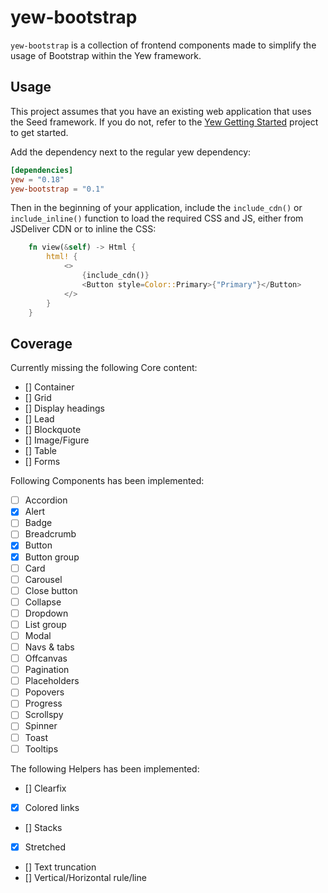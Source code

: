 # yew-bootstrap

`yew-bootstrap` is a collection of frontend components made to simplify the usage of Bootstrap within the Yew framework.

## Usage

This project assumes that you have an existing web application that uses the Seed framework.
If you do not, refer to the [Yew Getting Started](https://yew.rs/getting-started/build-a-sample-app) project to get started.

Add the dependency next to the regular yew dependency:

```toml
[dependencies]
yew = "0.18"
yew-bootstrap = "0.1"
```

Then in the beginning of your application, include the `include_cdn()` or `include_inline()` function to load the required CSS and JS, either from JSDeliver CDN or to inline the CSS:

```Rust
    fn view(&self) -> Html {
        html! {
            <>
                {include_cdn()}
                <Button style=Color::Primary>{"Primary"}</Button>
            </>
        }
    }
```

## Coverage

Currently missing the following Core content:

- [] Container
- [] Grid
- [] Display headings
- [] Lead
- [] Blockquote
- [] Image/Figure
- [] Table
- [] Forms

Following Components has been implemented:

- [ ] Accordion
- [x] Alert
- [ ] Badge
- [ ] Breadcrumb
- [x] Button
- [x] Button group
- [ ] Card
- [ ] Carousel
- [ ] Close button
- [ ] Collapse
- [ ] Dropdown
- [ ] List group
- [ ] Modal
- [ ] Navs & tabs
- [ ] Offcanvas
- [ ] Pagination
- [ ] Placeholders
- [ ] Popovers
- [ ] Progress
- [ ] Scrollspy
- [ ] Spinner
- [ ] Toast
- [ ] Tooltips

The following Helpers has been implemented:

- [] Clearfix
- [x] Colored links
- [] Stacks
- [x] Stretched
- [] Text truncation
- [] Vertical/Horizontal rule/line